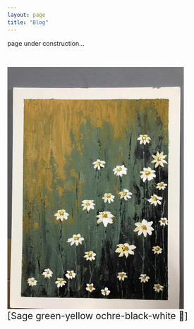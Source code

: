 ```yaml
---
layout: page
title: "Blog"
---
```


page under construction...


 &nbsp;    

<html>
  <body>
    <img width="400" height="550" src="/2021_lockdown.JPG" alt="painting1">
    <figcaption align = "left"><span style="font-size:1.5em;">[Sage green-yellow ochre-black-white 🎨]</span></figcaption>
  </body>
</html> 

